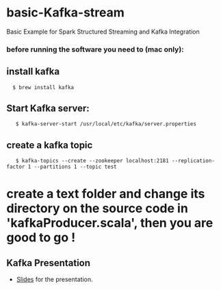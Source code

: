 # basic-Kafka-stream
Basic Example for Spark Structured Streaming and Kafka Integration

### before running the software you need to (mac only):

## install kafka          
      $ brew install kafka
## Start Kafka server:

       $ kafka-server-start /usr/local/etc/kafka/server.properties
## create a kafka topic
       $ kafka-topics --create --zookeeper localhost:2181 --replication-factor 1 --partitions 1 --topic test
# create a text folder and change its directory on the source code in 'kafkaProducer.scala', then you are good to go !

## Kafka Presentation

- [Slides](https://docs.google.com/presentation/d/e/2PACX-1vTBhHQn-vpGLPD_lwhyVW1LmyMAdn9XSyVrV9bvtNZ-oR9HzqmvstBBnh_7KmhCJ77HbE0HTlhHpm-h/pub?start=true&loop=false&delayms=60000) for the presentation.
